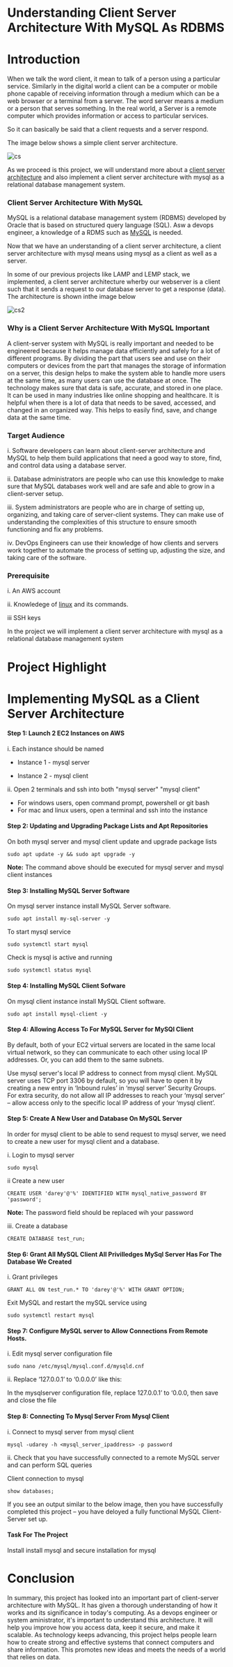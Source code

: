 # Understanding Client Server Architecture With MySQL As RDBMS

# Introduction
When we talk the word client, it mean to talk of a person using a particular service. Similarly in the digital world a client can be a  computer or mobile phone capable of receiving information through a medium which can be a web browser or a terminal from a server.
The word server means a medium or a person that serves something. In the real world, a Server is a remote computer which provides information or access to particular services.

So it can basically be said that a client requests and a server respond. 

The image below shows a simple client server architecture.

![cs](images/cs.png)

As we proceed is this project, we will understand more about a [client server architecture](https://en.wikipedia.org/wiki/Client%E2%80%93server_model) and also implement a client server architecture with mysql as a relational database management system.



### Client Server Architecture With MySQL

MySQL is a relational database management system (RDBMS) developed by Oracle that is based on structured query language (SQL). Asw a devops engineer, a knowledge of a RDMS such as [MySQL](https://en.wikipedia.org/wiki/MySQL) is needed.

Now that we have an understanding of a client server architecture, a client server architecture with mysql means using mysql as a client as well as a server.

In some of our previous projects like LAMP and LEMP stack, we implemented, a client server architecture wherby our webserver is a client such that it sends a request to our database server to get a response (data). The architecture is shown inthe image below

![cs2](images/cs2.png)


### Why is a  Client Server Architecture With MySQL Important

A client-server system with MySQL is really important and needed to be engineered because it helps manage data efficiently and safely for a lot of different programs. By dividing the part that users see and use on their computers or devices from the part that manages the storage of information on a server, this design helps to make the system able to handle more users at the same time, as many users can use the database at once. The technology makes sure that data is safe, accurate, and stored in one place. It can be used in many industries like online shopping and healthcare. It is helpful when there is a lot of data that needs to be saved, accessed, and changed in an organized way. This helps to easily find, save, and change data at the same time.

### Target Audience

i. Software developers can learn about client-server architecture and MySQL to help them build applications that need a good way to store, find, and control data using a database server.

ii. Database administrators are people who can use this knowledge to make sure that MySQL databases work well and are safe and able to grow in a client-server setup.

iii. System administrators are people who are in charge of setting up, organizing, and taking care of server-client systems. They can make use of understanding the complexities of this structure to ensure smooth functioning and fix any problems.

iv. DevOps Engineers can use their knowledge of how clients and servers work together to automate the process of setting up, adjusting the size, and taking care of the software.


### Prerequisite

i. An AWS account

ii. Knowledege of [linux](http://linuxcommand.org/lc3_lts0020.php) and its commands.

iii SSH keys


In the project we will implement a client server architecture with mysql as a relational database management system

# Project Highlight


# Implementing MySQL as a Client Server Architecture 

#### Step 1: Launch 2 EC2 Instances on AWS
i. Each instance should be named

- Instance 1 - mysql server

- Instance 2 - mysql client

ii. Open 2 terminals and ssh into both "mysql server" "mysql client"
- For windows users, open command prompt, powershell or git bash
- For mac and linux users, open a terminal and ssh into the instance

#### Step 2: Updating and Upgrading Package Lists and Apt Repositories
On both mysql server and mysql client update and upgrade package lists

    sudo apt update -y && sudo apt upgrade -y

**Note:** The command above should be executed for mysql server and mysql client instances

#### Step 3: Installing MySQL Server Software

On mysql server instance install MySQL Server software.

    sudo apt install my-sql-server -y

To start mysql service

    sudo systemctl start mysql

Check is mysql is active and running

    sudo systemctl status mysql

#### Step 4: Installing MySQL Client Sofware 
On mysql client instance install MySQL Client software.

    sudo apt install mysql-client -y

#### Step 4: Allowing Access To For MySQL Server for MySQl Client

By default, both of your EC2 virtual servers are located in the same local virtual network, so they can communicate to each other using local IP addresses.
Or, you can add them to the same subnets.

Use mysql server's local IP address to connect from mysql client. MySQL server uses TCP port 3306 by default, so you will have to open it by creating a new entry in ‘Inbound rules’ in ‘mysql server’ Security Groups. For extra security, do not allow all IP addresses to reach your ‘mysql server’ – allow access only to the specific local IP address of your ‘mysql client’.

#### Step 5: Create A New User and Database On MySQL Server 

In order for mysql client to be able to send request to mysql server, we need to create a new user for mysql client and a database.

i. Login to mysql server

    sudo mysql

ii Create a new user

    CREATE USER 'darey'@'%' IDENTIFIED WITH mysql_native_password BY 'password';
**Note:** The password field should be replaced wih your password

iii. Create a database

    CREATE DATABASE test_run;
    
#### Step 6: Grant All MySQL Client All Privilledges MySql Server Has For The Database We Created
i. Grant privileges

    GRANT ALL ON test_run.* TO 'darey'@'%' WITH GRANT OPTION;

Exit MySQL and restart the mySQL service using

    sudo systemctl restart mysql

#### Step 7: Configure MySQL server to Allow Connections From Remote Hosts.
i. Edit mysql server configuration file

    sudo nano /etc/mysql/mysql.conf.d/mysqld.cnf

ii. Replace ‘127.0.0.1’ to ‘0.0.0.0’ like this:

In the mysqlserver configuration file, replace 127.0.0.1’ to ‘0.0.0, then save and close the file

#### Step 8: Connecting To Mysql Server From Mysql Client

i. Connect to mysql server from mysql client

    mysql -udarey -h <mysql_server_ipaddress> -p password
    
ii. Check that you have successfully connected to a remote MySQL server and can perform SQL queries

Client connection to mysql

    show databases;

If you see an output similar to the below image, then you have successfully completed this project – you have deloyed a fully functional MySQL Client-Server set up.

#### Task For The Project
Install install mysql and secure installation for mysql

# Conclusion
In summary, this project has looked into an important part of client-server architecture with MySQL. It has given a thorough understanding of how it works and its significance in today's computing. As a devops engineer or system aministrator, it's important to understand this architecture. It will help you improve how you access data, keep it secure, and make it scalable. As technology keeps advancing, this project helps people learn how to create strong and effective systems that connect computers and share information. This promotes new ideas and meets the needs of a world that relies on data. 

